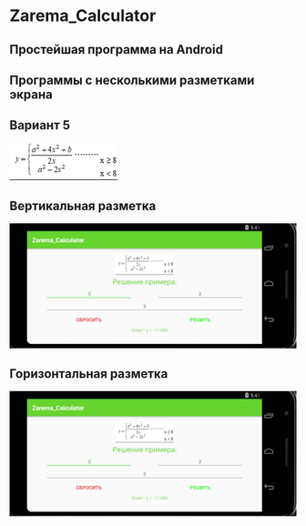 # Zarema_Calculator
## Простейшая программа на Android
## Программы с несколькими разметками экрана
## Вариант 5 
![Снимок](https://github.com/zzoasis/Zarema_Calculator/blob/master/5variant.png)
## Вертикальная разметка 
![Снимок1](https://github.com/zzoasis/Zarema_Calculator/blob/master/image.png)
## Горизонтальная разметка
![Снимок2](https://github.com/zzoasis/Zarema_Calculator/blob/master/Снимок11.PNG)
